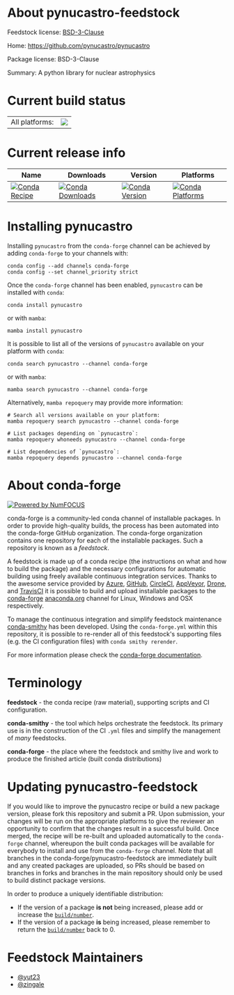About pynucastro-feedstock
==========================

Feedstock license: [BSD-3-Clause](https://github.com/conda-forge/pynucastro-feedstock/blob/main/LICENSE.txt)

Home: https://github.com/pynucastro/pynucastro

Package license: BSD-3-Clause

Summary: A python library for nuclear astrophysics

Current build status
====================


<table><tr><td>All platforms:</td>
    <td>
      <a href="https://dev.azure.com/conda-forge/feedstock-builds/_build/latest?definitionId=22503&branchName=main">
        <img src="https://dev.azure.com/conda-forge/feedstock-builds/_apis/build/status/pynucastro-feedstock?branchName=main">
      </a>
    </td>
  </tr>
</table>

Current release info
====================

| Name | Downloads | Version | Platforms |
| --- | --- | --- | --- |
| [![Conda Recipe](https://img.shields.io/badge/recipe-pynucastro-green.svg)](https://anaconda.org/conda-forge/pynucastro) | [![Conda Downloads](https://img.shields.io/conda/dn/conda-forge/pynucastro.svg)](https://anaconda.org/conda-forge/pynucastro) | [![Conda Version](https://img.shields.io/conda/vn/conda-forge/pynucastro.svg)](https://anaconda.org/conda-forge/pynucastro) | [![Conda Platforms](https://img.shields.io/conda/pn/conda-forge/pynucastro.svg)](https://anaconda.org/conda-forge/pynucastro) |

Installing pynucastro
=====================

Installing `pynucastro` from the `conda-forge` channel can be achieved by adding `conda-forge` to your channels with:

```
conda config --add channels conda-forge
conda config --set channel_priority strict
```

Once the `conda-forge` channel has been enabled, `pynucastro` can be installed with `conda`:

```
conda install pynucastro
```

or with `mamba`:

```
mamba install pynucastro
```

It is possible to list all of the versions of `pynucastro` available on your platform with `conda`:

```
conda search pynucastro --channel conda-forge
```

or with `mamba`:

```
mamba search pynucastro --channel conda-forge
```

Alternatively, `mamba repoquery` may provide more information:

```
# Search all versions available on your platform:
mamba repoquery search pynucastro --channel conda-forge

# List packages depending on `pynucastro`:
mamba repoquery whoneeds pynucastro --channel conda-forge

# List dependencies of `pynucastro`:
mamba repoquery depends pynucastro --channel conda-forge
```


About conda-forge
=================

[![Powered by
NumFOCUS](https://img.shields.io/badge/powered%20by-NumFOCUS-orange.svg?style=flat&colorA=E1523D&colorB=007D8A)](https://numfocus.org)

conda-forge is a community-led conda channel of installable packages.
In order to provide high-quality builds, the process has been automated into the
conda-forge GitHub organization. The conda-forge organization contains one repository
for each of the installable packages. Such a repository is known as a *feedstock*.

A feedstock is made up of a conda recipe (the instructions on what and how to build
the package) and the necessary configurations for automatic building using freely
available continuous integration services. Thanks to the awesome service provided by
[Azure](https://azure.microsoft.com/en-us/services/devops/), [GitHub](https://github.com/),
[CircleCI](https://circleci.com/), [AppVeyor](https://www.appveyor.com/),
[Drone](https://cloud.drone.io/welcome), and [TravisCI](https://travis-ci.com/)
it is possible to build and upload installable packages to the
[conda-forge](https://anaconda.org/conda-forge) [anaconda.org](https://anaconda.org/)
channel for Linux, Windows and OSX respectively.

To manage the continuous integration and simplify feedstock maintenance
[conda-smithy](https://github.com/conda-forge/conda-smithy) has been developed.
Using the ``conda-forge.yml`` within this repository, it is possible to re-render all of
this feedstock's supporting files (e.g. the CI configuration files) with ``conda smithy rerender``.

For more information please check the [conda-forge documentation](https://conda-forge.org/docs/).

Terminology
===========

**feedstock** - the conda recipe (raw material), supporting scripts and CI configuration.

**conda-smithy** - the tool which helps orchestrate the feedstock.
                   Its primary use is in the construction of the CI ``.yml`` files
                   and simplify the management of *many* feedstocks.

**conda-forge** - the place where the feedstock and smithy live and work to
                  produce the finished article (built conda distributions)


Updating pynucastro-feedstock
=============================

If you would like to improve the pynucastro recipe or build a new
package version, please fork this repository and submit a PR. Upon submission,
your changes will be run on the appropriate platforms to give the reviewer an
opportunity to confirm that the changes result in a successful build. Once
merged, the recipe will be re-built and uploaded automatically to the
`conda-forge` channel, whereupon the built conda packages will be available for
everybody to install and use from the `conda-forge` channel.
Note that all branches in the conda-forge/pynucastro-feedstock are
immediately built and any created packages are uploaded, so PRs should be based
on branches in forks and branches in the main repository should only be used to
build distinct package versions.

In order to produce a uniquely identifiable distribution:
 * If the version of a package **is not** being increased, please add or increase
   the [``build/number``](https://docs.conda.io/projects/conda-build/en/latest/resources/define-metadata.html#build-number-and-string).
 * If the version of a package **is** being increased, please remember to return
   the [``build/number``](https://docs.conda.io/projects/conda-build/en/latest/resources/define-metadata.html#build-number-and-string)
   back to 0.

Feedstock Maintainers
=====================

* [@yut23](https://github.com/yut23/)
* [@zingale](https://github.com/zingale/)


<!-- dummy commit to enable rerendering -->

